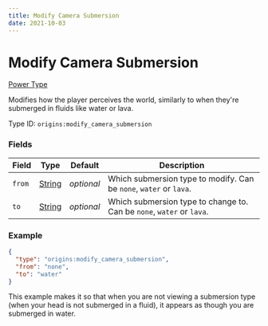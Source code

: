 ```yaml
---
title: Modify Camera Submersion
date: 2021-10-03
---
```

# Modify Camera Submersion

[Power Type](../power_types.md)

Modifies how the player perceives the world, similarly to when they're submerged in fluids like water or lava.

Type ID: `origins:modify_camera_submersion`

### Fields

Field | Type | Default | Description
------|------|---------|-------------
`from` | [String](../data_types/string.md) | _optional_ | Which submersion type to modify. Can be `none`, `water` or `lava`.
`to` | [String](../data_types/string.md) | _optional_ | Which submersion type to change to. Can be `none`, `water` or `lava`.

### Example
```json
{
  "type": "origins:modify_camera_submersion",
  "from": "none",
  "to": "water"
}
```
This example makes it so that when you are not viewing a submersion type (when your head is not submerged in a fluid), it appears as though you are submerged in water.
